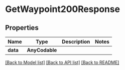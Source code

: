 # GetWaypoint200Response

## Properties
Name | Type | Description | Notes
------------ | ------------- | ------------- | -------------
**data** | **AnyCodable** |  | 

[[Back to Model list]](../README.md#documentation-for-models) [[Back to API list]](../README.md#documentation-for-api-endpoints) [[Back to README]](../README.md)


